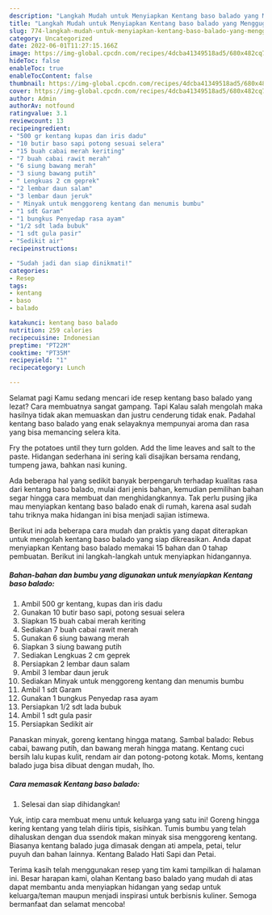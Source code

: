 ```yaml
---
description: "Langkah Mudah untuk Menyiapkan Kentang baso balado yang Menggugah Selera, Buat Buka Puasa}"
title: "Langkah Mudah untuk Menyiapkan Kentang baso balado yang Menggugah Selera, Buat Buka Puasa}"
slug: 774-langkah-mudah-untuk-menyiapkan-kentang-baso-balado-yang-menggugah-selera-buat-buka-puasa
category: Uncategorized
date: 2022-06-01T11:27:15.166Z
image: https://img-global.cpcdn.com/recipes/4dcba41349518ad5/680x482cq70/kentang-baso-balado-foto-resep-utama.jpg
hideToc: false
enableToc: true
enableTocContent: false
thumbnail: https://img-global.cpcdn.com/recipes/4dcba41349518ad5/680x482cq70/kentang-baso-balado-foto-resep-utama.jpg
cover: https://img-global.cpcdn.com/recipes/4dcba41349518ad5/680x482cq70/kentang-baso-balado-foto-resep-utama.jpg
author: Admin
authorAv: notfound
ratingvalue: 3.1
reviewcount: 13
recipeingredient:
- "500 gr kentang kupas dan iris dadu"
- "10 butir baso sapi potong sesuai selera"
- "15 buah cabai merah keriting"
- "7 buah cabai rawit merah"
- "6 siung bawang merah"
- "3 siung bawang putih"
- " Lengkuas 2 cm geprek"
- "2 lembar daun salam"
- "3 lembar daun jeruk"
- " Minyak untuk menggoreng kentang dan menumis bumbu"
- "1 sdt Garam"
- "1 bungkus Penyedap rasa ayam"
- "1/2 sdt lada bubuk"
- "1 sdt gula pasir"
- "Sedikit air"
recipeinstructions:

- "Sudah jadi dan siap dinikmati!"
categories:
- Resep
tags:
- kentang
- baso
- balado

katakunci: kentang baso balado 
nutrition: 259 calories
recipecuisine: Indonesian
preptime: "PT22M"
cooktime: "PT35M"
recipeyield: "1"
recipecategory: Lunch

---
```



Selamat pagi Kamu sedang mencari ide resep kentang baso balado yang lezat? Cara membuatnya sangat gampang. Tapi Kalau salah mengolah maka hasilnya tidak akan memuaskan dan justru cenderung tidak enak. Padahal kentang baso balado yang enak selayaknya mempunyai aroma dan rasa yang bisa memancing selera kita.


Fry the potatoes until they turn golden. Add the lime leaves and salt to the paste. Hidangan sederhana ini sering kali disajikan bersama rendang, tumpeng jawa, bahkan nasi kuning.

Ada beberapa hal yang sedikit banyak berpengaruh terhadap kualitas rasa dari kentang baso balado, mulai dari jenis bahan, kemudian pemilihan bahan segar hingga cara membuat dan menghidangkannya. Tak perlu pusing jika mau menyiapkan kentang baso balado enak di rumah, karena asal sudah tahu triknya maka hidangan ini bisa menjadi sajian istimewa.


Berikut ini ada beberapa cara mudah dan praktis yang dapat diterapkan untuk mengolah kentang baso balado yang siap dikreasikan. Anda dapat menyiapkan Kentang baso balado memakai 15 bahan dan 0 tahap pembuatan. Berikut ini langkah-langkah untuk menyiapkan hidangannya.

<!--inarticleads1-->

##### Bahan-bahan dan bumbu yang digunakan untuk menyiapkan Kentang baso balado:

1. Ambil 500 gr kentang, kupas dan iris dadu
1. Gunakan 10 butir baso sapi, potong sesuai selera
1. Siapkan 15 buah cabai merah keriting
1. Sediakan 7 buah cabai rawit merah
1. Gunakan 6 siung bawang merah
1. Siapkan 3 siung bawang putih
1. Sediakan  Lengkuas 2 cm geprek
1. Persiapkan 2 lembar daun salam
1. Ambil 3 lembar daun jeruk
1. Sediakan  Minyak untuk menggoreng kentang dan menumis bumbu
1. Ambil 1 sdt Garam
1. Gunakan 1 bungkus Penyedap rasa ayam
1. Persiapkan 1/2 sdt lada bubuk
1. Ambil 1 sdt gula pasir
1. Persiapkan Sedikit air


Panaskan minyak, goreng kentang hingga matang. Sambal balado: Rebus cabai, bawang putih, dan bawang merah hingga matang. Kentang cuci bersih lalu kupas kulit, rendam air dan potong-potong kotak. Moms, kentang balado juga bisa dibuat dengan mudah, lho. 

<!--inarticleads2-->

##### Cara memasak Kentang baso balado:


1. Selesai dan siap dihidangkan!

Yuk, intip cara membuat menu untuk keluarga yang satu ini! Goreng hingga kering kentang yang telah diiris tipis, sisihkan. Tumis bumbu yang telah dihaluskan dengan dua ssendok makan minyak sisa menggoreng kentang. Biasanya kentang balado juga dimasak dengan ati ampela, petai, telur puyuh dan bahan lainnya. Kentang Balado Hati Sapi dan Petai. 

Terima kasih telah menggunakan resep yang tim kami tampilkan di halaman ini. Besar harapan kami, olahan Kentang baso balado yang mudah di atas dapat membantu anda menyiapkan hidangan yang sedap untuk keluarga/teman maupun menjadi inspirasi untuk berbisnis kuliner. Semoga bermanfaat dan selamat mencoba!

